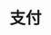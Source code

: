 <!--
 * @Author: your name
 * @Date: 2021-02-10 12:45:06
 * @LastEditTime: 2021-02-13 09:05:05
 * @LastEditors: Please set LastEditors
 * @Description: In User Settings Edit
 * @FilePath: /vuepress-starter/docs/Projects/VenueOnlineManageSystem/6-CoreDifficultResolve/README.md
-->
# 支付
